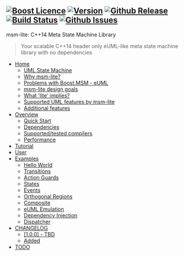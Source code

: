 <a href="http://www.boost.org/LICENSE_1_0.txt" target="_blank">![Boost Licence](http://img.shields.io/badge/license-boost-blue.svg)</a>
<a href="https://github.com/boost-experimental/msm-lite/releases" target="_blank">![Version](https://badge.fury.io/gh/boost-experimental%2Fmsm-lite.svg)</a>
<a href="https://github.com/boost-experimental/msm-lite/releases/latest" target="_blank">![Github Release](http://img.shields.io/github/release/boost-experimental/msm-lite.svg)</a>
<a href="https://travis-ci.org/boost-experimental/msm-lite" target="_blank">![Build Status](https://img.shields.io/travis/boost-experimental/msm-lite/cpp14.svg?label=linux/osx)</a>
<a href="http://github.com/boost-experimental/msm-lite/issues" target="_blank">![Github Issues](https://img.shields.io/github/issues/boost-experimental/msm-lite.svg)</a>
---------------------------------------
msm-lite: C++14 Meta State Machine Library
> Your scalable C++14 header only eUML-like meta state machine library with no dependencies

[](GENERATE_INDEX)

* [Home](http://boost-experimental.github.io/msm-lite/index.html)
    * [UML State Machine](http://boost-experimental.github.io/msm-lite/index/index.html#uml-state-machine)
    * [Why msm-lite?](http://boost-experimental.github.io/msm-lite/index/index.html#why-msm-lite)
    * [Problems with Boost.MSM - eUML](http://boost-experimental.github.io/msm-lite/index/index.html#problems-with-boostmsm-euml)
    * [msm-lite design goals](http://boost-experimental.github.io/msm-lite/index/index.html#msm-lite-design-goals)
    * [What 'lite' implies?](http://boost-experimental.github.io/msm-lite/index/index.html#what-lite-implies)
    * [Supported UML features by msm-lite](http://boost-experimental.github.io/msm-lite/index/index.html#supported-uml-features-by-msm-lite)
    * [Additional features](http://boost-experimental.github.io/msm-lite/index/index.html#additional-features)
* [Overview](http://boost-experimental.github.io/msm-lite/overview.html)
    * [Quick Start](http://boost-experimental.github.io/msm-lite/overview/index.html#quick-start)
    * [Dependencies](http://boost-experimental.github.io/msm-lite/overview/index.html#dependencies)
    * [Supported/tested compilers](http://boost-experimental.github.io/msm-lite/overview/index.html#supportedtested-compilers)
    * [Performance](http://boost-experimental.github.io/msm-lite/overview/index.html#performance)
* [Tutorial](http://boost-experimental.github.io/msm-lite/tutorial.html)
* [User](http://boost-experimental.github.io/msm-lite/user_guide.html)
* [Examples](http://boost-experimental.github.io/msm-lite/examples.html)
    * [Hello World](http://boost-experimental.github.io/msm-lite/examples/index.html#hello-world)
    * [Transitions](http://boost-experimental.github.io/msm-lite/examples/index.html#transitions)
    * [Action Guards](http://boost-experimental.github.io/msm-lite/examples/index.html#action-guards)
    * [States](http://boost-experimental.github.io/msm-lite/examples/index.html#states)
    * [Events](http://boost-experimental.github.io/msm-lite/examples/index.html#events)
    * [Orthogonal Regions](http://boost-experimental.github.io/msm-lite/examples/index.html#orthogonal-regions)
    * [Composite](http://boost-experimental.github.io/msm-lite/examples/index.html#composite)
    * [eUML Emulation](http://boost-experimental.github.io/msm-lite/examples/index.html#euml-emulation)
    * [Dependency Injection](http://boost-experimental.github.io/msm-lite/examples/index.html#dependency-injection)
    * [Dispatcher](http://boost-experimental.github.io/msm-lite/examples/index.html#dispatcher)
* [CHANGELOG](http://boost-experimental.github.io/msm-lite/CHANGELOG.html)
    * [[1.0.0] - TBD](http://boost-experimental.github.io/msm-lite/CHANGELOG/index.html#100-tbd)
    * [Added](http://boost-experimental.github.io/msm-lite/CHANGELOG/index.html#added)
* [TODO](http://boost-experimental.github.io/msm-lite/TODO.html)
